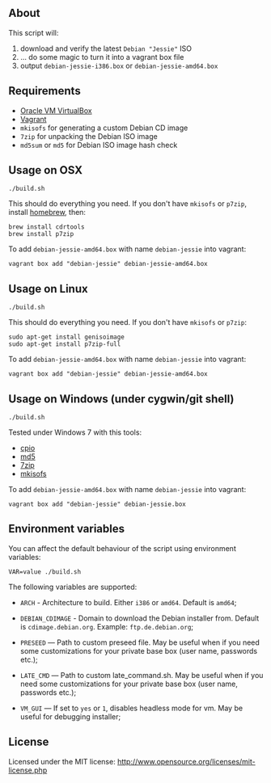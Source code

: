 ## About

This script will:

 1. download and verify the latest `Debian "Jessie"` ISO
 2. ... do some magic to turn it into a vagrant box file
 3. output `debian-jessie-i386.box` or `debian-jessie-amd64.box`

## Requirements

 * [Oracle VM VirtualBox](https://www.virtualbox.org/)
 * [Vagrant](https://www.vagrantup.com/)
 * `mkisofs` for generating a custom Debian CD image
 * `7zip` for unpacking the Debian ISO image
 * `md5sum` or `md5` for Debian ISO image hash check

## Usage on OSX

    ./build.sh

This should do everything you need. If you don't have `mkisofs` or `p7zip`, install [homebrew](http://brew.sh/), then:

    brew install cdrtools
    brew install p7zip

To add `debian-jessie-amd64.box` with name `debian-jessie` into vagrant:

    vagrant box add "debian-jessie" debian-jessie-amd64.box

## Usage on Linux

    ./build.sh

This should do everything you need. If you don't have `mkisofs` or `p7zip`:

    sudo apt-get install genisoimage
    sudo apt-get install p7zip-full

To add `debian-jessie-amd64.box` with name `debian-jessie` into vagrant:

    vagrant box add "debian-jessie" debian-jessie-amd64.box

## Usage on Windows (under cygwin/git shell)

    ./build.sh

Tested under Windows 7 with this tools:

 * [cpio](http://gnuwin32.sourceforge.net/packages/cpio.htm)
 * [md5](http://www.fourmilab.ch/md5/)
 * [7zip](http://www.7-zip.org/)
 * [mkisofs](http://sourceforge.net/projects/cdrtoolswin/)

To add `debian-jessie-amd64.box` with name `debian-jessie` into vagrant:

    vagrant box add "debian-jessie" debian-jessie.box

## Environment variables

You can affect the default behaviour of the script using environment variables:

    VAR=value ./build.sh

The following variables are supported:

* `ARCH` - Architecture to build. Either `i386` or `amd64`. Default is `amd64`;

* `DEBIAN_CDIMAGE` - Domain to download the Debian installer from. Default is `cdimage.debian.org`. Example: `ftp.de.debian.org`;

* `PRESEED` — Path to custom preseed file. May be useful when if you need some customizations for your private base box (user name, passwords etc.);

* `LATE_CMD` — Path to custom late_command.sh. May be useful when if you need some customizations for your private base box (user name, passwords etc.);

* `VM_GUI` — If set to `yes` or `1`, disables headless mode for vm. May be useful for debugging installer;

## License

Licensed under the MIT license: http://www.opensource.org/licenses/mit-license.php
